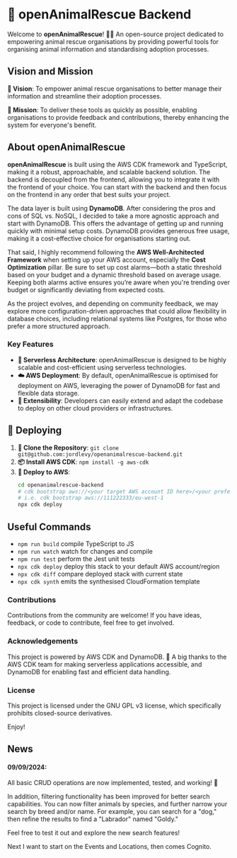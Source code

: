 
# 🐾 openAnimalRescue Backend

Welcome to **openAnimalRescue**! 🐶🐱 An open-source project dedicated to empowering animal rescue organisations by providing powerful tools for organising animal information and standardising adoption processes.

## Vision and Mission

**🌟 Vision**: To empower animal rescue organisations to better manage their information and streamline their adoption processes.

**🎯 Mission**: To deliver these tools as quickly as possible, enabling organisations to provide feedback and contributions, thereby enhancing the system for everyone's benefit.

## About openAnimalRescue

**openAnimalRescue** is built using the AWS CDK framework and TypeScript, making it a robust, approachable, and scalable backend solution. The backend is decoupled from the frontend, allowing you to integrate it with the frontend of your choice. You can start with the backend and then focus on the frontend in any order that best suits your project.

The data layer is built using **DynamoDB**. After considering the pros and cons of SQL vs. NoSQL, I decided to take a more agnostic approach and start with DynamoDB. This offers the advantage of getting up and running quickly with minimal setup costs. DynamoDB provides generous free usage, making it a cost-effective choice for organisations starting out. 

That said, I highly recommend following the **AWS Well-Architected Framework** when setting up your AWS account, especially the **Cost Optimization** pillar. Be sure to set up cost alarms—both a static threshold based on your budget and a dynamic threshold based on average usage. Keeping both alarms active ensures you’re aware when you're trending over budget or significantly deviating from expected costs.

As the project evolves, and depending on community feedback, we may explore more configuration-driven approaches that could allow flexibility in database choices, including relational systems like Postgres, for those who prefer a more structured approach.

### Key Features

- **🚀 Serverless Architecture**: openAnimalRescue is designed to be highly scalable and cost-efficient using serverless technologies.
- **☁️ AWS Deployment**: By default, openAnimalRescue is optimised for deployment on AWS, leveraging the power of DynamoDB for fast and flexible data storage.
- **🔧 Extensibility**: Developers can easily extend and adapt the codebase to deploy on other cloud providers or infrastructures.

## 🚀 Deploying

1. **🔄 Clone the Repository**: `git clone git@github.com:jordlevy/openanimalrescue-backend.git`
2. **📦 Install AWS CDK**: `npm install -g aws-cdk`
3. **🚀 Deploy to AWS**: 
    ```bash
    cd openanimalrescue-backend
    # cdk bootstrap aws://<your target AWS account ID here>/<your preferred region here> (only if needed)
    # i.e. cdk bootstrap aws://111222333/eu-west-1
    npx cdk deploy
    ```

## Useful Commands

* `npm run build`   compile TypeScript to JS
* `npm run watch`   watch for changes and compile
* `npm run test`    perform the Jest unit tests
* `npx cdk deploy`  deploy this stack to your default AWS account/region
* `npx cdk diff`    compare deployed stack with current state
* `npx cdk synth`   emits the synthesised CloudFormation template

### Contributions

Contributions from the community are welcome! If you have ideas, feedback, or code to contribute, feel free to get involved.

### Acknowledgements

This project is powered by AWS CDK and DynamoDB. 💪 A big thanks to the AWS CDK team for making serverless applications accessible, and DynamoDB for enabling fast and efficient data handling.

### License

This project is licensed under the GNU GPL v3 license, which specifically prohibits closed-source derivatives.

Enjoy!


## News

#### 09/09/2024: 
All basic CRUD operations are now implemented, tested, and working! 🎉

In addition, filtering functionality has been improved for better search capabilities. You can now filter animals by species, and further narrow your search by breed and/or name. For example, you can search for a "dog," then refine the results to find a "Labrador" named "Goldy."

Feel free to test it out and explore the new search features!

Next I want to start on the Events and Locations, then comes Cognito.